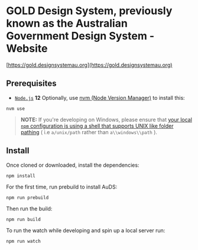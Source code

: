 GOLD Design System, previously known as the Australian Government Design System - Website
====

[https://gold.designsystemau.org](https://gold.designsystemau.org)

## Prerequisites

- [`Node.js`](https://nodejs.org) **12** Optionally, use [nvm (Node Version Manager)](https://github.com/nvm-sh/nvm#installing-and-updating) to install this: 

```
nvm use
```

> **NOTE:** If you're developing on Windows, please ensure that [your local `npm` configuration is using a shell that supports UNIX like folder pathing](https://stackoverflow.com/questions/23243353/how-to-set-shell-for-npm-run-scripts-in-windows) ( i.e `a/unix/path`  rather than `a\\windows\\path` ).


## Install

Once cloned or downloaded, install the dependencies:

```
npm install
```

For the first time, run prebuild to install AuDS: 

```
npm run prebuild
```

Then run the build:

```
npm run build
```

To run the watch while developing and spin up a local server run:

```
npm run watch
```
